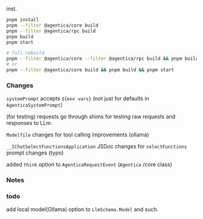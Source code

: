 inst.

```bash
pnpm install
pnpm --filter @agentica/core build
pnpm --filter @agentica/rpc build
pnpm build
pnpm start

# full rebuild
pnpm --filter @agentica/core --filter @agentica/rpc build && pnpm build && pnpm start
# or
pnpm --filter @agentica/core build && pnpm build && pnpm start
```

### Changes

`systemPrompt` accepts `${env vars}` (not just for defaults in `AgenticaSystemPrompt`)

(for testing) requests go through shims for testing raw requests and responses to LLm.

`Modelfile` changes for tool calling improvements (ollama)

`__IChatSelectFunctionsApplication` JSDoc changes for `selectFunctions` prompt changes (typo)

added `think` option to `AgenticaRequestEvent` (`Agentica` /core class)

### Notes

### todo

add local model(Ollama) option to `LlmSchema.Model` and such.
